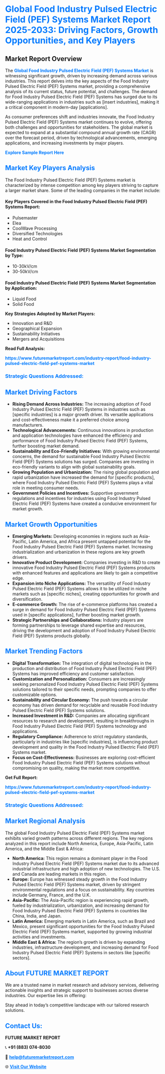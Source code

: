 <h1 style="color: #007BFF;">Global Food Industry Pulsed Electric Field (PEF) Systems Market Report 2025-2033: Driving Factors, Growth Opportunities, and Key Players</h1>

<section id="overview">
<h2>Market Report Overview</h2>
<p>The <a href="https://www.futuremarketreport.com/industry-report/food-industry-pulsed-electric-field-pef-systems-market" style="color: #007BFF; text-decoration: none;"><strong>Global Food Industry Pulsed Electric Field (PEF) Systems Market</strong></a> is witnessing significant growth, driven by increasing demand across various industries. This report delves into the key aspects of the Food Industry Pulsed Electric Field (PEF) Systems market, providing a comprehensive analysis of its current status, future potential, and challenges. The demand for Food Industry Pulsed Electric Field (PEF) Systems has surged due to its wide-ranging applications in industries such as [insert industries], making it a critical component in modern-day [applications].</p>
<p>As consumer preferences shift and industries innovate, the Food Industry Pulsed Electric Field (PEF) Systems market continues to evolve, offering both challenges and opportunities for stakeholders. The global market is expected to expand at a substantial compound annual growth rate (CAGR) over the forecast period, driven by technological advancements, emerging applications, and increasing investments by major players.</p>
</section>

<section id="overview">
<p><a href="https://www.futuremarketreport.com/request-sample/reportId=51532" style="color: #007BFF; text-decoration: none;"><strong>Explore Sample Report Here</strong></a></p>
</section>

<section id="key-players">
<h2 style="color: #007BFF;">Market Key Players Analysis</h2>
<p>The Food Industry Pulsed Electric Field (PEF) Systems market is characterized by intense competition among key players striving to capture a larger market share. Some of the leading companies in the market include:</p>
<h4>Key Players Covered in the Food Industry Pulsed Electric Field (PEF) Systems Report:</h4>
<ul><li>Pulsemaster</li><li>Elea</li><li>CoolWave Processing</li><li>Diversified Technologies</li><li>Heat and Control</li></ul>
<h4>Food Industry Pulsed Electric Field (PEF) Systems Market Segmentation by Type:</h4>
<ul><li>10-30kV/cm</li><li>30-50kV/cm</li></ul>

<h4>Food Industry Pulsed Electric Field (PEF) Systems Market Segmentation by Application:</h4>
<ul><li>Liquid Food</li><li>Solid Food</li></ul>
<p><strong>Key Strategies Adopted by Market Players:</strong></p>
<ul>
<li>Innovation and R&D</li>
<li>Geographical Expansion</li>
<li>Sustainability Initiatives</li>
<li>Mergers and Acquisitions</li>
</ul>
</section>

<section>
<p><strong>Read Full Analysis: </strong></p><a href="https://www.futuremarketreport.com/industry-report/food-industry-pulsed-electric-field-pef-systems-market" style="color: #007BFF; text-decoration: none;"><strong>https://www.futuremarketreport.com/industry-report/food-industry-pulsed-electric-field-pef-systems-market</strong></a>
<h3 style="color: #007BFF;">Strategic Questions Addressed:</h3>
</section>

<section id="driving-factors">
<h2 style="color: #007BFF;">Market Driving Factors</h2>
<ul>
<li><strong>Rising Demand Across Industries:</strong> The increasing adoption of Food Industry Pulsed Electric Field (PEF) Systems in industries such as [specific industries] is a major growth driver. Its versatile applications and cost-effectiveness make it a preferred choice among manufacturers.</li>
<li><strong>Technological Advancements:</strong> Continuous innovations in production and application technologies have enhanced the efficiency and performance of Food Industry Pulsed Electric Field (PEF) Systems, further boosting market demand.</li>
<li><strong>Sustainability and Eco-Friendly Initiatives:</strong> With growing environmental concerns, the demand for sustainable Food Industry Pulsed Electric Field (PEF) Systems solutions has surged. Companies are investing in eco-friendly variants to align with global sustainability goals.</li>
<li><strong>Growing Population and Urbanization:</strong> The rising global population and rapid urbanization have increased the demand for [specific products], where Food Industry Pulsed Electric Field (PEF) Systems plays a vital role in meeting consumer needs.</li>
<li><strong>Government Policies and Incentives:</strong> Supportive government regulations and incentives for industries using Food Industry Pulsed Electric Field (PEF) Systems have created a conducive environment for market growth.</li>
</ul>
</section>

<section id="growth-opportunities">
<h2 style="color: #007BFF;">Market Growth Opportunities</h2>
<ul>
<li><strong>Emerging Markets:</strong> Developing economies in regions such as Asia-Pacific, Latin America, and Africa present untapped potential for the Food Industry Pulsed Electric Field (PEF) Systems market. Increasing industrialization and urbanization in these regions are key growth drivers.</li>
<li><strong>Innovative Product Development:</strong> Companies investing in R&D to create innovative Food Industry Pulsed Electric Field (PEF) Systems products with enhanced features and applications are likely to gain a competitive edge.</li>
<li><strong>Expansion into Niche Applications:</strong> The versatility of Food Industry Pulsed Electric Field (PEF) Systems allows it to be utilized in niche markets such as [specific niches], creating opportunities for growth and diversification.</li>
<li><strong>E-commerce Growth:</strong> The rise of e-commerce platforms has created a surge in demand for Food Industry Pulsed Electric Field (PEF) Systems used in [specific applications], further boosting market growth.</li>
<li><strong>Strategic Partnerships and Collaborations:</strong> Industry players are forming partnerships to leverage shared expertise and resources, driving the development and adoption of Food Industry Pulsed Electric Field (PEF) Systems products globally.</li>
</ul>
</section>

<section id="trending-factors">
<h2 style="color: #007BFF;">Market Trending Factors</h2>
<ul>
<li><strong>Digital Transformation:</strong> The integration of digital technologies in the production and distribution of Food Industry Pulsed Electric Field (PEF) Systems has improved efficiency and customer satisfaction.</li>
<li><strong>Customization and Personalization:</strong> Consumers are increasingly seeking personalized Food Industry Pulsed Electric Field (PEF) Systems solutions tailored to their specific needs, prompting companies to offer customizable options.</li>
<li><strong>Sustainability and Circular Economy:</strong> The push towards a circular economy has driven demand for recyclable and reusable Food Industry Pulsed Electric Field (PEF) Systems solutions.</li>
<li><strong>Increased Investment in R&D:</strong> Companies are allocating significant resources to research and development, resulting in breakthroughs in Food Industry Pulsed Electric Field (PEF) Systems technology and applications.</li>
<li><strong>Regulatory Compliance:</strong> Adherence to strict regulatory standards, particularly in industries like [specific industries], is influencing product development and quality in the Food Industry Pulsed Electric Field (PEF) Systems market.</li>
<li><strong>Focus on Cost-Effectiveness:</strong> Businesses are exploring cost-efficient Food Industry Pulsed Electric Field (PEF) Systems solutions without compromising on quality, making the market more competitive.</li>
</ul>
</section>

<section>
<p><strong>Get Full Report: </strong></p><a href="https://www.futuremarketreport.com/industry-report/food-industry-pulsed-electric-field-pef-systems-market" style="color: #007BFF; text-decoration: none;"><strong>https://www.futuremarketreport.com/industry-report/food-industry-pulsed-electric-field-pef-systems-market</strong></a>
<h3 style="color: #007BFF;">Strategic Questions Addressed:</h3>
</section>


<section id="regional-analysis">
<h2 style="color: #007BFF;">Market Regional Analysis</h2>
<p>The global Food Industry Pulsed Electric Field (PEF) Systems market exhibits varied growth patterns across different regions. The key regions analyzed in this report include North America, Europe, Asia-Pacific, Latin America, and the Middle East & Africa:</p>
<ul>
<li><strong>North America:</strong> This region remains a dominant player in the Food Industry Pulsed Electric Field (PEF) Systems market due to its advanced industrial infrastructure and high adoption of new technologies. The U.S. and Canada are leading markets in this region.</li>
<li><strong>Europe:</strong> Europe has witnessed steady growth in the Food Industry Pulsed Electric Field (PEF) Systems market, driven by stringent environmental regulations and a focus on sustainability. Key countries include Germany, France, and the U.K.</li>
<li><strong>Asia-Pacific:</strong> The Asia-Pacific region is experiencing rapid growth, fueled by industrialization, urbanization, and increasing demand for Food Industry Pulsed Electric Field (PEF) Systems in countries like China, India, and Japan.</li>
<li><strong>Latin America:</strong> Emerging markets in Latin America, such as Brazil and Mexico, present significant opportunities for the Food Industry Pulsed Electric Field (PEF) Systems market, supported by growing industrial activities and investments.</li>
<li><strong>Middle East & Africa:</strong> The region’s growth is driven by expanding industries, infrastructure development, and increasing demand for Food Industry Pulsed Electric Field (PEF) Systems in sectors like [specific sectors].</li>
</ul>
</section>

<footer>
<h2 style="color: #007BFF;">About FUTURE MARKET REPORT</h2>
<p>We are a trusted name in market research and advisory services, delivering actionable insights and strategic support to businesses across diverse industries. Our expertise lies in offering:</p>

<p>Stay ahead in today’s competitive landscape with our tailored research solutions.</p>

<h2 style="color: #007BFF;">Contact Us:</h2>
<p><strong>FUTURE MARKET REPORT</strong></p>
<p>📞 <strong>+91 (883) 074-8030</strong></p>
<p>📧 <strong><a href="mailto:help@futuremarketreport.com" style="color: #007BFF;">help@futuremarketreport.com</a></strong></p>
<p>🌐 <strong><a href="https://www.futuremarketreport.com/" style="color: #007BFF;">Visit Our Website</a></strong></p>
</footer>